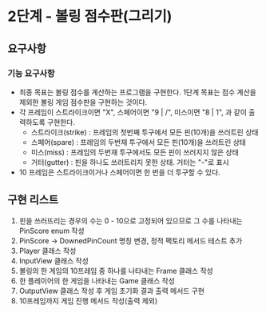 # 2단계 - 볼링 점수판(그리기)

## 요구사항
### 기능 요구사항
* 최종 목표는 볼링 점수를 계산하는 프로그램을 구현한다. 1단계 목표는 점수 계산을 제외한 볼링 게임 점수판을 구현하는 것이다.
* 각 프레임이 스트라이크이면 "X", 스페어이면 "9 | /", 미스이면 "8 | 1", 과 같이 출력하도록 구현한다.
    * 스트라이크(strike) : 프레임의 첫번째 투구에서 모든 핀(10개)을 쓰러트린 상태
    * 스페어(spare) : 프레임의 두번재 투구에서 모든 핀(10개)을 쓰러트린 상태
    * 미스(miss) : 프레임의 두번재 투구에서도 모든 핀이 쓰러지지 않은 상태
    * 거터(gutter) : 핀을 하나도 쓰러트리지 못한 상태. 거터는 "-"로 표시
* 10 프레임은 스트라이크이거나 스페어이면 한 번을 더 투구할 수 있다.

## 구현 리스트
1. 핀을 쓰러뜨리는 경우의 수는 0 - 10으로 고정되어 있으므로 그 수를 나타내는 PinScore enum 작성 
2. PinScore -> DownedPinCount 명칭 변경, 정적 팩토리 메서드 테스트 추가
3. Player 클래스 작성
4. InputView 클래스 작성
5. 볼링의 한 게임의 10프레임 중 하나를 나타내는 Frame 클래스 작성
6. 한 플레이어의 한 게임을 나타내는 Game 클래스 작성
7. OutputView 클래스 작성 후 게임 초기화 결과 출력 메서드 구현
8. 10프레임까지 게임 진행 메서드 작성(출력 제외)

